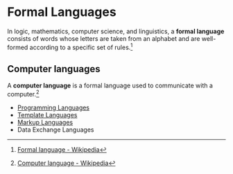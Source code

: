 # Formal Languages
In logic, mathematics, computer science, and linguistics, a **formal language** consists of words whose letters are taken from an alphabet and are well-formed according to a specific set of rules.[^wiki]

## Computer languages
A **computer language** is a formal language used to communicate with a computer.[^computer-wiki]

- [Programming Languages](Programming/README.md)
- [Template Languages](Template/README.md)
- [Markup Languages](Markup/README.md)
- Data Exchange Languages


[^wiki]: [Formal language - Wikipedia](https://en.wikipedia.org/wiki/Formal_language)
[^computer-wiki]: [Computer language - Wikipedia](https://en.wikipedia.org/wiki/Computer_language)